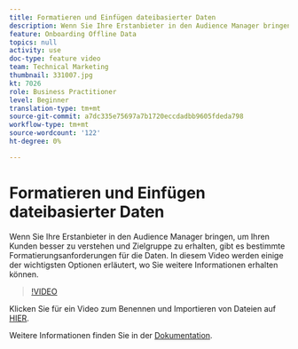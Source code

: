```yaml
---
title: Formatieren und Einfügen dateibasierter Daten
description: Wenn Sie Ihre Erstanbieter in den Audience Manager bringen, um Ihren Kunden besser zu verstehen und Zielgruppe zu erhalten, gibt es bestimmte Formatierungsanforderungen für die Daten. In diesem Video werden einige der wichtigsten Optionen erläutert, wo Sie weitere Informationen erhalten können.
feature: Onboarding Offline Data
topics: null
activity: use
doc-type: feature video
team: Technical Marketing
thumbnail: 331007.jpg
kt: 7026
role: Business Practitioner
level: Beginner
translation-type: tm+mt
source-git-commit: a7dc335e75697a7b1720eccdadbb9605fdeda798
workflow-type: tm+mt
source-wordcount: '122'
ht-degree: 0%

---
```



# Formatieren und Einfügen dateibasierter Daten

Wenn Sie Ihre Erstanbieter in den Audience Manager bringen, um Ihren Kunden besser zu verstehen und Zielgruppe zu erhalten, gibt es bestimmte Formatierungsanforderungen für die Daten. In diesem Video werden einige der wichtigsten Optionen erläutert, wo Sie weitere Informationen erhalten können.

>[!VIDEO](https://video.tv.adobe.com/v/331007/?quality=12&learn=on)

Klicken Sie für ein Video zum Benennen und Importieren von Dateien auf [HIER](steps-for-ingesting-file-based-data.md).

Weitere Informationen finden Sie in der [Dokumentation](https://experienceleague.adobe.com/docs/audience-manager/user-guide/implementation-integration-guides/sending-audience-data/batch-data-transfer-process/inbound-file-contents.html?).
